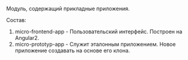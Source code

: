 Модуль, содержащий прикладные приложения.

Состав:
1) micro-frontend-app - Пользовательский интерфейс. Построен на Angular2.
2) micro-prototyp-app - Служит эталонным приложением. Новое приложение создавать на основе его клона.